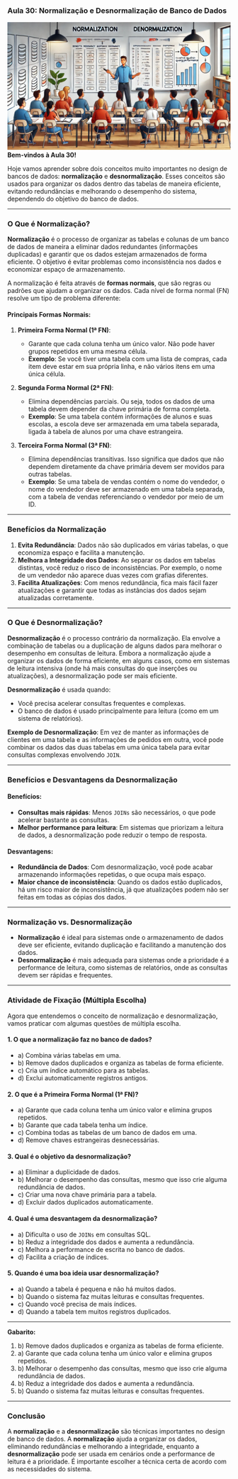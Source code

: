 ### Aula 30: Normalização e Desnormalização de Banco de Dados
![](./assets/30.jpeg)
**Bem-vindos à Aula 30!**

Hoje vamos aprender sobre dois conceitos muito importantes no design de bancos de dados: **normalização** e **desnormalização**. Esses conceitos são usados para organizar os dados dentro das tabelas de maneira eficiente, evitando redundâncias e melhorando o desempenho do sistema, dependendo do objetivo do banco de dados.

---

### O Que é Normalização?

**Normalização** é o processo de organizar as tabelas e colunas de um banco de dados de maneira a eliminar dados redundantes (informações duplicadas) e garantir que os dados estejam armazenados de forma eficiente. O objetivo é evitar problemas como inconsistência nos dados e economizar espaço de armazenamento.

A normalização é feita através de **formas normais**, que são regras ou padrões que ajudam a organizar os dados. Cada nível de forma normal (FN) resolve um tipo de problema diferente:

#### Principais Formas Normais:

1. **Primeira Forma Normal (1ª FN)**:
   - Garante que cada coluna tenha um único valor. Não pode haver grupos repetidos em uma mesma célula.
   - **Exemplo**: Se você tiver uma tabela com uma lista de compras, cada item deve estar em sua própria linha, e não vários itens em uma única célula.

2. **Segunda Forma Normal (2ª FN)**:
   - Elimina dependências parciais. Ou seja, todos os dados de uma tabela devem depender da chave primária de forma completa.
   - **Exemplo**: Se uma tabela contém informações de alunos e suas escolas, a escola deve ser armazenada em uma tabela separada, ligada à tabela de alunos por uma chave estrangeira.

3. **Terceira Forma Normal (3ª FN)**:
   - Elimina dependências transitivas. Isso significa que dados que não dependem diretamente da chave primária devem ser movidos para outras tabelas.
   - **Exemplo**: Se uma tabela de vendas contém o nome do vendedor, o nome do vendedor deve ser armazenado em uma tabela separada, com a tabela de vendas referenciando o vendedor por meio de um ID.

---

### Benefícios da Normalização

1. **Evita Redundância**: Dados não são duplicados em várias tabelas, o que economiza espaço e facilita a manutenção.
2. **Melhora a Integridade dos Dados**: Ao separar os dados em tabelas distintas, você reduz o risco de inconsistências. Por exemplo, o nome de um vendedor não aparece duas vezes com grafias diferentes.
3. **Facilita Atualizações**: Com menos redundância, fica mais fácil fazer atualizações e garantir que todas as instâncias dos dados sejam atualizadas corretamente.

---

### O Que é Desnormalização?

**Desnormalização** é o processo contrário da normalização. Ela envolve a combinação de tabelas ou a duplicação de alguns dados para melhorar o desempenho em consultas de leitura. Embora a normalização ajude a organizar os dados de forma eficiente, em alguns casos, como em sistemas de leitura intensiva (onde há mais consultas do que inserções ou atualizações), a desnormalização pode ser mais eficiente.

**Desnormalização** é usada quando:
- Você precisa acelerar consultas frequentes e complexas.
- O banco de dados é usado principalmente para leitura (como em um sistema de relatórios).
  
**Exemplo de Desnormalização**: 
Em vez de manter as informações de clientes em uma tabela e as informações de pedidos em outra, você pode combinar os dados das duas tabelas em uma única tabela para evitar consultas complexas envolvendo `JOIN`.

---

### Benefícios e Desvantagens da Desnormalização

#### **Benefícios**:
- **Consultas mais rápidas**: Menos `JOINs` são necessários, o que pode acelerar bastante as consultas.
- **Melhor performance para leitura**: Em sistemas que priorizam a leitura de dados, a desnormalização pode reduzir o tempo de resposta.

#### **Desvantagens**:
- **Redundância de Dados**: Com desnormalização, você pode acabar armazenando informações repetidas, o que ocupa mais espaço.
- **Maior chance de inconsistência**: Quando os dados estão duplicados, há um risco maior de inconsistência, já que atualizações podem não ser feitas em todas as cópias dos dados.

---

### Normalização vs. Desnormalização

- **Normalização** é ideal para sistemas onde o armazenamento de dados deve ser eficiente, evitando duplicação e facilitando a manutenção dos dados.
- **Desnormalização** é mais adequada para sistemas onde a prioridade é a performance de leitura, como sistemas de relatórios, onde as consultas devem ser rápidas e frequentes.

---

### Atividade de Fixação (Múltipla Escolha)

Agora que entendemos o conceito de normalização e desnormalização, vamos praticar com algumas questões de múltipla escolha.

#### 1. O que a **normalização** faz no banco de dados?
   - a) Combina várias tabelas em uma.
   - b) Remove dados duplicados e organiza as tabelas de forma eficiente.
   - c) Cria um índice automático para as tabelas.
   - d) Exclui automaticamente registros antigos.

#### 2. O que é a **Primeira Forma Normal (1ª FN)**?
   - a) Garante que cada coluna tenha um único valor e elimina grupos repetidos.
   - b) Garante que cada tabela tenha um índice.
   - c) Combina todas as tabelas de um banco de dados em uma.
   - d) Remove chaves estrangeiras desnecessárias.

#### 3. Qual é o objetivo da **desnormalização**?
   - a) Eliminar a duplicidade de dados.
   - b) Melhorar o desempenho das consultas, mesmo que isso crie alguma redundância de dados.
   - c) Criar uma nova chave primária para a tabela.
   - d) Excluir dados duplicados automaticamente.

#### 4. Qual é uma desvantagem da **desnormalização**?
   - a) Dificulta o uso de `JOINs` em consultas SQL.
   - b) Reduz a integridade dos dados e aumenta a redundância.
   - c) Melhora a performance de escrita no banco de dados.
   - d) Facilita a criação de índices.

#### 5. Quando é uma boa ideia usar **desnormalização**?
   - a) Quando a tabela é pequena e não há muitos dados.
   - b) Quando o sistema faz muitas leituras e consultas frequentes.
   - c) Quando você precisa de mais índices.
   - d) Quando a tabela tem muitos registros duplicados.

---

**Gabarito:**
1. b) Remove dados duplicados e organiza as tabelas de forma eficiente.
2. a) Garante que cada coluna tenha um único valor e elimina grupos repetidos.
3. b) Melhorar o desempenho das consultas, mesmo que isso crie alguma redundância de dados.
4. b) Reduz a integridade dos dados e aumenta a redundância.
5. b) Quando o sistema faz muitas leituras e consultas frequentes.

---

### Conclusão

A **normalização** e a **desnormalização** são técnicas importantes no design de banco de dados. A **normalização** ajuda a organizar os dados, eliminando redundâncias e melhorando a integridade, enquanto a **desnormalização** pode ser usada em cenários onde a performance de leitura é a prioridade. É importante escolher a técnica certa de acordo com as necessidades do sistema.